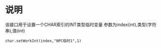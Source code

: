 # 说明

该接口用于设置一个CHAR索引的INT类型临时变量
参数为index(int),类型(字符串),值(int)
```
char.setWorkInt(index,"NPC临时1",1)
```
